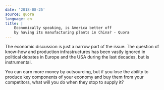 ```yaml
---
date: '2018-08-25'
source: quora
language: en
title: |
    Economically speaking, is America better off
    by having its manufacturing plants in China? - Quora
---
```


The economic discussion is just a narrow part of the issue. The question
of know-how and production infrastructures has been vastly ignored in
political debates in Europe and the USA during the last decades, but is
instrumental.

You can earn more money by outsourcing, but if you lose the ability to
produce key components of your economy and buy them from your
competitors, what will you do when they stop to supply it?
